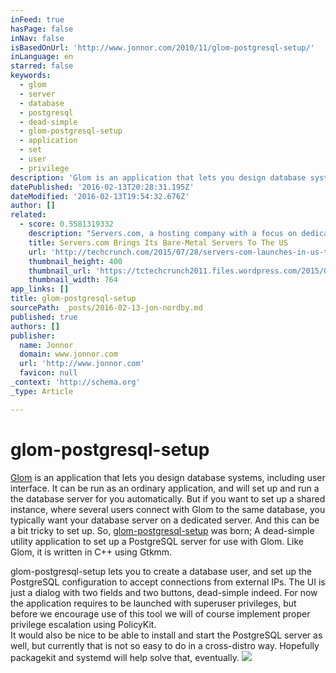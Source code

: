 ```yaml
---
inFeed: true
hasPage: false
inNav: false
isBasedOnUrl: 'http://www.jonnor.com/2010/11/glom-postgresql-setup/'
inLanguage: en
starred: false
keywords:
  - glom
  - server
  - database
  - postgresql
  - dead-simple
  - glom-postgresql-setup
  - application
  - set
  - user
  - privilege
description: 'Glom is an application that lets you design database systems, including user interface. It can be run as an ordinary application, and will set up and run a the database server for you automatically. But if you want to set up a shared instance, where several users connect with Glom to the same database, you typically want your database server on a dedicated server.'
datePublished: '2016-02-13T20:28:31.195Z'
dateModified: '2016-02-13T19:54:32.676Z'
author: []
related:
  - score: 0.5581319332
    description: "Servers.com, a hosting company with a focus on dedicated bare-metal servers that launched in Europe in 2005, today announced the opening of its first U.S. data center location. The new Dallas data center currently only offers dedicated servers, but it will soon also play host to Servers.com's shared cloud hosting servers."
    title: Servers.com Brings Its Bare-Metal Servers To The US
    url: 'http://techcrunch.com/2015/07/28/servers-com-launches-in-us-takes-aim-at-digitalocean-with-focus-on-bare-metal-servers/'
    thumbnail_height: 400
    thumbnail_url: 'https://tctechcrunch2011.files.wordpress.com/2015/07/8681750288_354823d8d3_o.jpg?w=764&h=400&crop=1'
    thumbnail_width: 764
app_links: []
title: glom-postgresql-setup
sourcePath: _posts/2016-02-13-jon-nordby.md
published: true
authors: []
publisher:
  name: Jonnor
  domain: www.jonnor.com
  url: 'http://www.jonnor.com'
  favicon: null
_context: 'http://schema.org'
_type: Article

---
```

# glom-postgresql-setup

[Glom][0] is an application that lets you design database systems, including user interface. It can be run as an ordinary application, and will set up and run a the database server for you automatically. But if you want to set up a shared instance, where several users connect with Glom to the same database, you typically want your database server on a dedicated server. And this can be a bit tricky to set up. So, [glom-postgresql-setup][1] was born; A dead-simple utility application to set up a PostgreSQL server for use with Glom. Like Glom, it is written in C++ using Gtkmm.

glom-postgresql-setup lets you to create a database user, and set up the PostgreSQL configuration to accept connections from external IPs. The UI is just a dialog with two fields and two buttons, dead-simple indeed. For now the application requires to be launched with superuser privileges, but before we encourage use of this tool we will of course implement proper privilege escalation using PolicyKit.  
It would also be nice to be able to install and start the PostgreSQL server as well, but currently that is not so easy to do in a cross-distro way. Hopefully packagekit and systemd will help solve that, eventually.
[![](http://www.jonnor.com/wp/wp-content/plugins/flattr/img/flattr-badge-large.png)][2]

[0]: http://www.glom.org/wiki/index.php?title=Glom
[1]: http://gitorious.org/openismus-playground/glom-postgresql-setup
[2]: http://www.jonnor.com/wp/?flattrss_redirect&id=315&md5=6cac9348c8363dcac602c92a76e3ac2a
